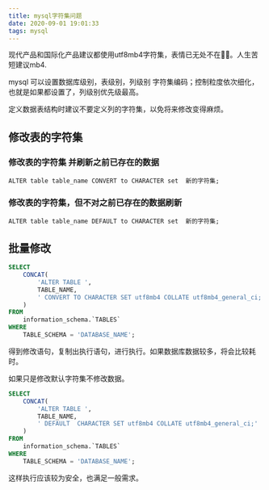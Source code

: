 ```yaml
---
title: mysql字符集问题
date: 2020-09-01 19:01:33
tags: mysql
---
```


现代产品和国际化产品建议都使用utf8mb4字符集，表情已无处不在🤖🦖。人生苦短建议mb4.

<!--more-->

mysql 可以设置数据库级别，表级别，列级别 字符集编码；控制粒度依次细化，也就是如果都设置了，列级别优先级最高。

定义数据表结构时建议不要定义列的字符集，以免将来修改变得麻烦。

## 修改表的字符集

### 修改表的字符集 并刷新之前已存在的数据

```
ALTER table table_name CONVERT to CHARACTER set  新的字符集; 
```

### 修改表的字符集，但不对之前已存在的数据刷新

```
ALTER table table_name DEFAULT to CHARACTER set  新的字符集; 
```

## 批量修改

```sql
SELECT
	CONCAT(
		'ALTER TABLE ',
		TABLE_NAME,
		' CONVERT TO CHARACTER SET utf8mb4 COLLATE utf8mb4_general_ci;'
	)
FROM
	information_schema.`TABLES`
WHERE
	TABLE_SCHEMA = 'DATABASE_NAME';
```
得到修改语句，复制出执行语句，进行执行。如果数据库数据较多，将会比较耗时。

如果只是修改默认字符集不修改数据。

```sql
SELECT
	CONCAT(
		'ALTER TABLE ',
		TABLE_NAME,
		' DEFAULT  CHARACTER SET utf8mb4 COLLATE utf8mb4_general_ci;'
	)
FROM
	information_schema.`TABLES`
WHERE
	TABLE_SCHEMA = 'DATABASE_NAME';
```
这样执行应该较为安全，也满足一般需求。

